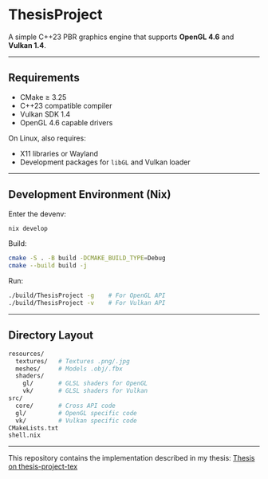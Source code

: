 # ThesisProject

A simple C++23 PBR graphics engine that supports **OpenGL 4.6** and **Vulkan 1.4**.

---

## Requirements
- CMake ≥ 3.25
- C++23 compatible compiler
- Vulkan SDK 1.4
- OpenGL 4.6 capable drivers

On Linux, also requires:
- X11 libraries or Wayland
- Development packages for `libGL` and Vulkan loader

---

## Development Environment (Nix)
Enter the devenv:
```bash
nix develop
```

Build:
```sh
cmake -S . -B build -DCMAKE_BUILD_TYPE=Debug
cmake --build build -j
```

Run:
```sh
./build/ThesisProject -g    # For OpenGL API
./build/ThesisProject -v    # For Vulkan API
```

---

## Directory Layout
```graphql
resources/
  textures/   # Textures .png/.jpg
  meshes/     # Models .obj/.fbx
  shaders/
    gl/       # GLSL shaders for OpenGL
    vk/       # GLSL shaders for Vulkan
src/
  core/       # Cross API code
  gl/         # OpenGL specific code
  vk/         # Vulkan specific code
CMakeLists.txt
shell.nix
```

---

This repository contains the implementation described in my thesis:
[Thesis on thesis-project-tex](https://github.com/Fuwuffyi/thesis-project-tex)

